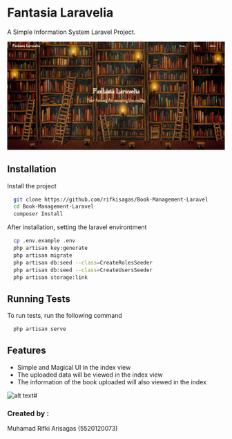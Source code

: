 
# Fantasia Laravelia

A Simple Information System Laravel Project.

![alt text](https://github.com/rifkisagas/Book-Management-Laravel/blob/main/readme/view.png?raw=true)
## Installation

Install the project

```bash
  git clone https://github.com/rifkisagas/Book-Management-Laravel
  cd Book-Management-Laravel
  composer Install
```
    
After installation, setting the laravel environtment
```bash
  cp .env.example .env
  php artisan key:generate
  php artisan migrate
  php artisan db:seed --class=CreateRolesSeeder
  php artisan db:seed --class=CreateUsersSeeder
  php artisan storage:link
```


## Running Tests

To run tests, run the following command

```bash
  php artisan serve
```


## Features

- Simple and Magical UI in the index view
- The uploaded data will be viewed in the index view
- The information of the book uploaded will also viewed in the index

![alt text](https://github.com/rifkisagas/Book-Management-Laravel/blob/main/readme/fantasialaravelia.gif?raw=true)#
### Created by :
Muhamad Rifki Arisagas (5520120073)
